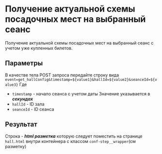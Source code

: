# Получение актуальной схемы посадочных мест на выбранный сеанс

Получение актуальной схемы посадочных мест на выбранный сеанс с учетом уже купленных билетов.

## Параметры

В качестве тела POST запроса передайте строку вида `event=get_hallConfig&timestamp=${value1}&hallId=${value2}&seanceId=${value3}`
Где

- `timestamp` - начало сеанса с учетом даты Значение указывается в **_секундах_**
- `hallId` - ID зала
- `seanceId` - ID сеанса

## Результат

Строка - **_html разметка_** которую следует поместить на странице `hall.html` внутри контейнера с классом `conf-step__wrapper`(см разметку)
